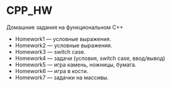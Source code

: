 # CPP_HW
Домашние задания на функциональном С++

- Homework1 — условные выражения.
- Homework2 — условные выражения.
- Homework3 — switch case.
- Homework4 — задачи (условия, switch case, ввод/вывод)
- Homework5 — игра камень, ножницы, бумага.
- Homework6 — игра в кости.
- Homework7 — задачки на массивы.
